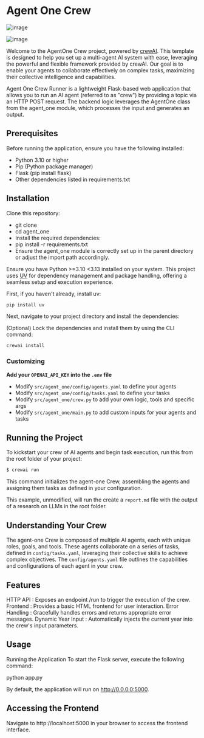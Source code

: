 # Agent One Crew
![image](https://github.com/user-attachments/assets/c2de62f5-ebe4-4bda-a6cb-815cd6679a74)

![image](https://github.com/user-attachments/assets/d8da1b8c-b424-4fd3-9708-256efc50c095)


Welcome to the AgentOne Crew project, powered by [crewAI](https://crewai.com). This template is designed to help you set up a multi-agent AI system with ease, leveraging the powerful and flexible framework provided by crewAI. Our goal is to enable your agents to collaborate effectively on complex tasks, maximizing their collective intelligence and capabilities. 

Agent One Crew Runner is a lightweight Flask-based web application that allows you to run an AI agent (referred to as "crew") by providing a topic via an HTTP POST request. The backend logic leverages the AgentOne class from the agent_one module, which processes the input and generates an output.

## Prerequisites
Before running the application, ensure you have the following installed:

- Python 3.10 or higher
- Pip (Python package manager)
- Flask (pip install flask)
- Other dependencies listed in requirements.txt

## Installation
Clone this repository:
- git clone
- cd agent_one
- Install the required dependencies:
- pip install -r requirements.txt
- Ensure the agent_one module is correctly set up in the parent directory or adjust the import path accordingly.

Ensure you have Python >=3.10 <3.13 installed on your system. This project uses [UV](https://docs.astral.sh/uv/) for dependency management and package handling, offering a seamless setup and execution experience.

First, if you haven't already, install uv:

```bash
pip install uv
```

Next, navigate to your project directory and install the dependencies:

(Optional) Lock the dependencies and install them by using the CLI command:
```bash
crewai install
```
### Customizing

**Add your `OPENAI_API_KEY` into the `.env` file**

- Modify `src/agent_one/config/agents.yaml` to define your agents
- Modify `src/agent_one/config/tasks.yaml` to define your tasks
- Modify `src/agent_one/crew.py` to add your own logic, tools and specific args
- Modify `src/agent_one/main.py` to add custom inputs for your agents and tasks

## Running the Project

To kickstart your crew of AI agents and begin task execution, run this from the root folder of your project:

```bash
$ crewai run
```

This command initializes the agent-one Crew, assembling the agents and assigning them tasks as defined in your configuration.

This example, unmodified, will run the create a `report.md` file with the output of a research on LLMs in the root folder.

## Understanding Your Crew

The agent-one Crew is composed of multiple AI agents, each with unique roles, goals, and tools. These agents collaborate on a series of tasks, defined in `config/tasks.yaml`, leveraging their collective skills to achieve complex objectives. The `config/agents.yaml` file outlines the capabilities and configurations of each agent in your crew.

## Features
HTTP API : Exposes an endpoint /run to trigger the execution of the crew.
Frontend : Provides a basic HTML frontend for user interaction.
Error Handling : Gracefully handles errors and returns appropriate error messages.
Dynamic Year Input : Automatically injects the current year into the crew's input parameters.

## Usage
Running the Application
To start the Flask server, execute the following command:

python app.py

By default, the application will run on http://0.0.0.0:5000.

## Accessing the Frontend
Navigate to http://localhost:5000 in your browser to access the frontend interface.
